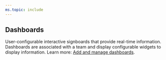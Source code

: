 ```yaml
---
ms.topic: include
---
```

 
## Dashboards 

User-configurable interactive signboards that provide real-time information. Dashboards are associated with a team and display configurable widgets to display information. Learn more: [Add and manage dashboards](/vsts/report/dashboards/dashboards).